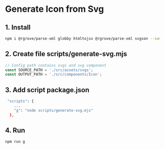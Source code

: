 # Generate Icon from Svg

## 1. Install

```bash
npm i @rgrove/parse-xml globby htmltojsx @rgrove/parse-xml svgson --save-dev
```

## 2. Create file scripts/generate-svg.mjs

```js
// Config path contains svgs and svg component
const SOURCE_PATH = './src/assets/svgs';
const OUTPUT_PATH = './src/components/Icon';
```

## 3. Add script package.json

```bash
 "scripts": {
    ...
    "g": "node scripts/generate-svg.mjs"
  },
```

## 4. Run

```bash
npm run g
```
